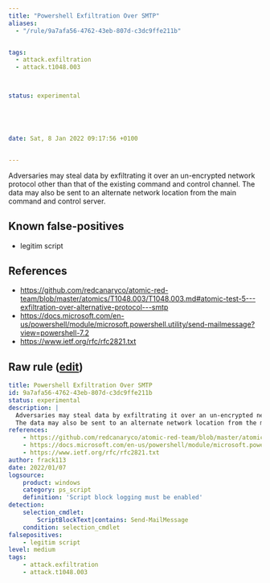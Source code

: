```yaml
---
title: "Powershell Exfiltration Over SMTP"
aliases:
  - "/rule/9a7afa56-4762-43eb-807d-c3dc9ffe211b"


tags:
  - attack.exfiltration
  - attack.t1048.003



status: experimental





date: Sat, 8 Jan 2022 09:17:56 +0100


---
```


Adversaries may steal data by exfiltrating it over an un-encrypted network protocol other than that of the existing command and control channel.
The data may also be sent to an alternate network location from the main command and control server. 


<!--more-->


## Known false-positives

* legitim script



## References

* https://github.com/redcanaryco/atomic-red-team/blob/master/atomics/T1048.003/T1048.003.md#atomic-test-5---exfiltration-over-alternative-protocol---smtp
* https://docs.microsoft.com/en-us/powershell/module/microsoft.powershell.utility/send-mailmessage?view=powershell-7.2
* https://www.ietf.org/rfc/rfc2821.txt


## Raw rule ([edit](https://github.com/SigmaHQ/sigma/edit/master/rules/windows/powershell/powershell_script/posh_ps_send_mailmessage.yml))
```yaml
title: Powershell Exfiltration Over SMTP
id: 9a7afa56-4762-43eb-807d-c3dc9ffe211b
status: experimental
description: |
  Adversaries may steal data by exfiltrating it over an un-encrypted network protocol other than that of the existing command and control channel.
  The data may also be sent to an alternate network location from the main command and control server. 
references:
    - https://github.com/redcanaryco/atomic-red-team/blob/master/atomics/T1048.003/T1048.003.md#atomic-test-5---exfiltration-over-alternative-protocol---smtp
    - https://docs.microsoft.com/en-us/powershell/module/microsoft.powershell.utility/send-mailmessage?view=powershell-7.2
    - https://www.ietf.org/rfc/rfc2821.txt
author: frack113
date: 2022/01/07
logsource:
    product: windows
    category: ps_script
    definition: 'Script block logging must be enabled'
detection:
    selection_cmdlet:
        ScriptBlockText|contains: Send-MailMessage
    condition: selection_cmdlet
falsepositives:
    - legitim script
level: medium
tags:
    - attack.exfiltration
    - attack.t1048.003

```
